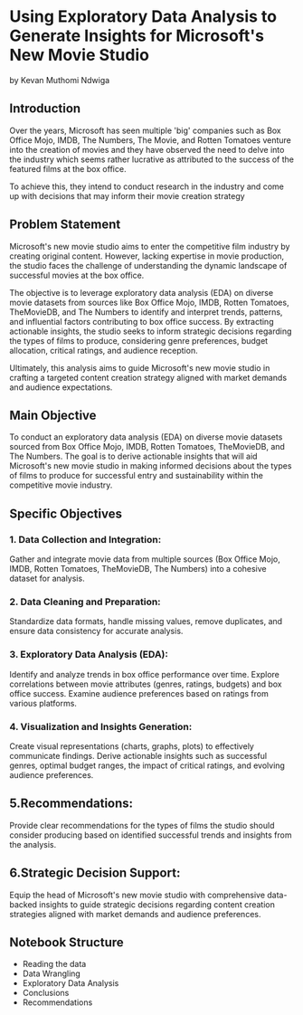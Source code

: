 # Using Exploratory Data Analysis to Generate Insights for Microsoft's New Movie Studio 
   by Kevan Muthomi Ndwiga
## Introduction
Over the years, Microsoft has seen multiple 'big' companies such as Box Office Mojo, IMDB, The Numbers, The Movie, and Rotten Tomatoes venture into the creation of movies and they have observed the need to delve into the industry which seems rather lucrative as attributed to the success of the featured films at the box office. 

To achieve this, they intend to conduct research in the industry and come up with decisions that may inform their movie creation strategy

## Problem Statement
Microsoft's new movie studio aims to enter the competitive film industry by creating original content. However, lacking expertise in movie production, the studio faces the challenge of understanding the dynamic landscape of successful movies at the box office. 

The objective is to leverage exploratory data analysis (EDA) on diverse movie datasets from sources like Box Office Mojo, IMDB, Rotten Tomatoes, TheMovieDB, and The Numbers to identify and interpret trends, patterns, and influential factors contributing to box office success. By extracting actionable insights, the studio seeks to inform strategic decisions regarding the types of films to produce, considering genre preferences, budget allocation, critical ratings, and audience reception.

Ultimately, this analysis aims to guide Microsoft's new movie studio in crafting a targeted content creation strategy aligned with market demands and audience expectations.

## Main Objective 
To conduct an exploratory data analysis (EDA) on diverse movie datasets sourced from Box Office Mojo, IMDB, Rotten Tomatoes, TheMovieDB, and The Numbers. The goal is to derive actionable insights that will aid Microsoft's new movie studio in making informed decisions about the types of films to produce for successful entry and sustainability within the competitive movie industry.

## Specific Objectives
 ### 1. Data Collection and Integration:
Gather and integrate movie data from multiple sources (Box Office Mojo, IMDB, Rotten Tomatoes, TheMovieDB, The Numbers) into a cohesive dataset for analysis.

 ### 2. Data Cleaning and Preparation:
Standardize data formats, handle missing values, remove duplicates, and ensure data consistency for accurate analysis.

 ### 3. Exploratory Data Analysis (EDA):
Identify and analyze trends in box office performance over time.
Explore correlations between movie attributes (genres, ratings, budgets) and box office success.
Examine audience preferences based on ratings from various platforms.

 ### 4. Visualization and Insights Generation:
Create visual representations (charts, graphs, plots) to effectively communicate findings.
Derive actionable insights such as successful genres, optimal budget ranges, the impact of critical ratings, and evolving audience preferences.

 ## 5.Recommendations:
Provide clear recommendations for the types of films the studio should consider producing based on identified successful trends and insights from the analysis.

## 6.Strategic Decision Support:
Equip the head of Microsoft's new movie studio with comprehensive data-backed insights to guide strategic decisions regarding content creation strategies aligned with market demands and audience preferences.

## Notebook Structure
- Reading the data
- Data Wrangling
- Exploratory Data Analysis
- Conclusions
- Recommendations


